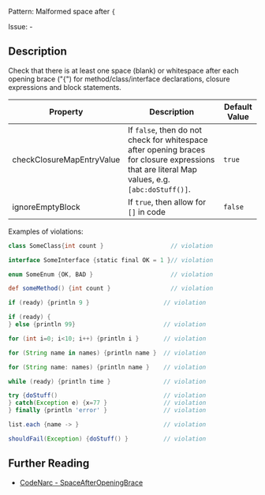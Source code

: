 Pattern: Malformed space after `{`

Issue: -

## Description

Check that there is at least one space (blank) or whitespace after each opening brace ("{") for method/class/interface declarations, closure expressions and block statements.

| **Property**              | **Description**                                                                                                                                | **Default Value** |
| --- | --- | --- |
| checkClosureMapEntryValue | If `false`, then do not check for whitespace after opening braces for closure expressions that are literal Map values, e.g. `[abc:doStuff()]`. | `true`            |
| ignoreEmptyBlock          | If `true`, then allow for `[]` in code                                                                                                         | `false`           |

Examples of violations:

``` groovy
class SomeClass{int count }                   // violation

interface SomeInterface {static final OK = 1 }// violation

enum SomeEnum {OK, BAD }                      // violation

def someMethod() {int count }                 // violation

if (ready) {println 9 }                     // violation

if (ready) {
} else {println 99}                         // violation

for (int i=0; i<10; i++) {println i }       // violation

for (String name in names) {println name }  // violation

for (String name: names) {println name }    // violation

while (ready) {println time }               // violation

try {doStuff()                              // violation
} catch(Exception e) {x=77 }                // violation
} finally {println 'error' }                // violation

list.each {name -> }                        // violation

shouldFail(Exception) {doStuff() }          // violation
```

## Further Reading

* [CodeNarc - SpaceAfterOpeningBrace](http://codenarc.sourceforge.net/codenarc-rules-formatting.html#SpaceAfterOpeningBrace)